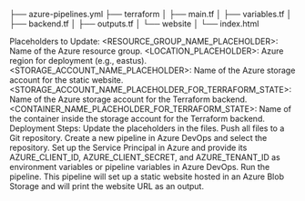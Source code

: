 ├── azure-pipelines.yml
├── terraform
│   ├── main.tf
│   ├── variables.tf
│   ├── backend.tf
│   ├── outputs.tf
│   └── website
│       └── index.html


Placeholders to Update:
<RESOURCE_GROUP_NAME_PLACEHOLDER>: Name of the Azure resource group.
<LOCATION_PLACEHOLDER>: Azure region for deployment (e.g., eastus).
<STORAGE_ACCOUNT_NAME_PLACEHOLDER>: Name of the Azure storage account for the static website.
<STORAGE_ACCOUNT_NAME_PLACEHOLDER_FOR_TERRAFORM_STATE>: Name of the Azure storage account for the Terraform backend.
<CONTAINER_NAME_PLACEHOLDER_FOR_TERRAFORM_STATE>: Name of the container inside the storage account for the Terraform backend.
Deployment Steps:
Update the placeholders in the files.
Push all files to a Git repository.
Create a new pipeline in Azure DevOps and select the repository.
Set up the Service Principal in Azure and provide its AZURE_CLIENT_ID, AZURE_CLIENT_SECRET, and AZURE_TENANT_ID as environment variables or pipeline variables in Azure DevOps.
Run the pipeline.
This pipeline will set up a static website hosted in an Azure Blob Storage and will print the website URL as an output.

<!-- yml config:
trigger:
- master

pool:
  vmImage: 'ubuntu-latest'

stages:
- stage: Deploy
  jobs:
  - job: Deploy
    steps:
    - task: AzureCLI@2
      inputs:
        azureSubscription: 'Your-Azure-Service-Connection-Name'
        scriptType: 'bash'
        scriptLocation: 'inlineScript'
        inlineScript: |
          cd terraform
          terraform init
          terraform apply -auto-approve
      displayName: 'Deploy to Azure with Terraform'

    - script: |
        curl -s -o /dev/null -w "%{http_code}" $(websiteUrl) | grep 200
        curl -s $(websiteUrl) | grep "Hello, World!"
      env:
        websiteUrl: $(terraform output website_url)
      displayName: 'Test Website' -->

